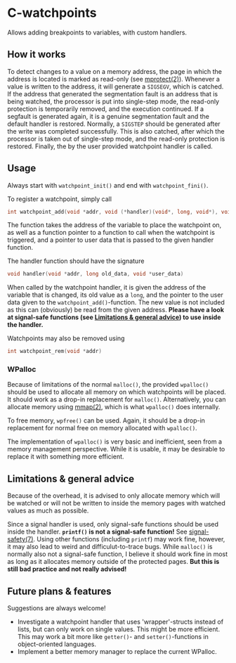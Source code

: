 # C-watchpoints
Allows adding breakpoints to variables, with custom handlers.

## How it works
To detect changes to a value on a memory address, the page in which the address
is located is marked as read-only (see [mprotect(2)](https://man7.org/linux/man-pages/man2/mprotect.2.html)). Whenever a value is written to
the address, it will generate a `SIGSEGV`, which is catched. If the address that 
generated the segmentation fault is an address that is being watched, the processor
is put into single-step mode, the read-only protection is temporarily removed, and 
the execution continued. If a segfault is generated again, it is a genuine 
segmentation fault and the default handler is restored. Normally, a `SIGSTEP` should 
be generated after the write was completed successfully. This is also catched, after
which the processor is taken out of single-step mode, and the read-only protection
is restored. Finally, the by the user provided watchpoint handler is called. 

## Usage
Always start with `watchpoint_init()` and end with `watchpoint_fini()`.

To register a watchpoint, simply call 
```c
int watchpoint_add(void *addr, void (*handler)(void*, long, void*), void *user_data)
```
The function takes the address of the variable to place the watchpoint on, as
well as a function pointer to a function to call when the watchpoint is triggered,
and a pointer to user data that is passed to the given handler function.

The handler function should have the signature
```c
void handler(void *addr, long old_data, void *user_data)
```
When called by the watchpoint handler, it is given the address of the variable
that is changed, its old value as a `long`, and the pointer to the user data given
to the `watchpoint_add()`-function. The new value is not included as this can
(obviously) be read from the given address. **Please have a look at signal-safe
functions (see [Limitations & general advice](#limitations--general-advice)) to use inside the handler.**

Watchpoints may also be removed using
```c
int watchpoint_rem(void *addr)
```

### WPalloc
Because of limitations of the normal `malloc()`, the provided `wpalloc()` should
be used to allocate all memory on which watchpoints will be placed. It should work
as a drop-in replacement for `malloc()`. Alternatively, you can allocate memory 
using [mmap(2)](https://www.man7.org/linux/man-pages/man2/mmap.2.html), which is what `wpalloc()` does internally.

To free memory, `wpfree()` can be used. Again, it should be a drop-in replacement
for normal free on memory allocated with `wpalloc()`.

The implementation of `wpalloc()` is very basic and inefficient, seen from a 
memory management perspective. While it is usable, it may be desirable to replace 
it with something more efficient.

## Limitations & general advice
Because of the overhead, it is advised to only allocate memory which will be watched
or will not be written to inside the memory pages with watched values as much as
possible.

Since a signal handler is used, only signal-safe functions should be used inside the
handler. **`printf()` is not a signal-safe function!** See [signal-safety(7)](https://man7.org/linux/man-pages/man7/signal-safety.7.html). Using other 
functions (including `printf`) may work fine, however, it may also lead to weird and
difficulut-to-trace bugs.
While `malloc()` is normally also not a signal-safe function, I believe it should work 
fine in most as long as it allocates memory outside of the protected pages. **But this
is still bad practice and not really advised!**

## Future plans & features
Suggestions are always welcome!

 - Investigate a watchpoint handler that uses 'wrapper'-structs instead of lists,
   but can only work on single values. This might be more efficient. This may
   work a bit more like `getter()`- and `setter()`-functions in object-oriented 
   languages.
 - Implement a better memory manager to replace the current WPalloc.